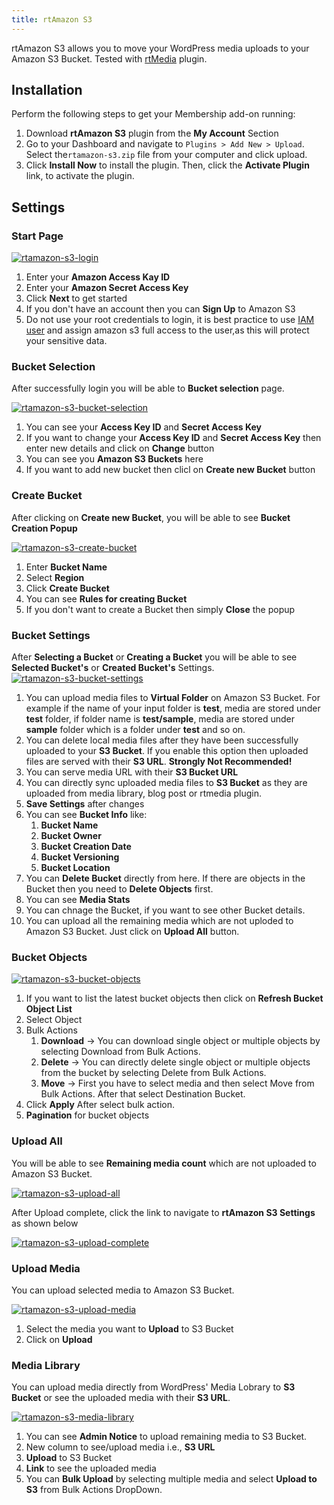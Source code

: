 ```yaml
---
title: rtAmazon S3
---
```


rtAmazon S3 allows you to move your WordPress media uploads to your Amazon S3 Bucket. Tested with [rtMedia](https://wordpress.org/plugins/buddypress-media/) plugin.

## Installation
Perform the following steps to get your Membership add-on running:
  1. Download **rtAmazon S3** plugin from the **My Account** Section
  2. Go to your Dashboard and navigate to `Plugins > Add New > Upload`.
Select the`rtamazon-s3.zip` file from your computer and click upload.
  3. Click **Install Now** to install the plugin. Then, click the **Activate Plugin** link, to activate the plugin.

## Settings
### Start Page
[![rtamazon-s3-login](https://cloud.githubusercontent.com/assets/7807348/7199130/c345f6f2-e50f-11e4-9702-ef813c9a3f86.png)](https://cloud.githubusercontent.com/assets/7807348/7199130/c345f6f2-e50f-11e4-9702-ef813c9a3f86.png)
1. Enter your **Amazon Access Kay ID**
2. Enter your **Amazon Secret Access Key**
3. Click **Next** to get started
4. If you don't have an account then you can **Sign Up** to Amazon S3
5. Do not use your root credentials to login, it is best practice to use [IAM user](http://docs.aws.amazon.com/IAM/latest/UserGuide/IAMBestPractices.html) and assign amazon s3 full access to the user,as this will protect your sensitive data.

### Bucket Selection
After successfully login you will be able to **Bucket selection** page.

[![rtamazon-s3-bucket-selection](https://cloud.githubusercontent.com/assets/7807348/7202116/cca169e4-e52c-11e4-8b75-0c9676a365f7.png)](https://cloud.githubusercontent.com/assets/7807348/7202116/cca169e4-e52c-11e4-8b75-0c9676a365f7.png)
1. You can see your **Access Key ID** and **Secret Access Key**
2. If you want to change your **Access Key ID** and **Secret Access Key** then enter new details and click on **Change** button
3. You can see you **Amazon S3 Buckets** here
4. If you want to add new bucket then clicl on **Create new Bucket** button

### Create Bucket
After clicking on **Create new Bucket**, you will be able to see **Bucket Creation Popup**

[![rtamazon-s3-create-bucket](https://cloud.githubusercontent.com/assets/7807348/7202131/0324ad00-e52d-11e4-8612-2d474d4c62d0.png)](https://cloud.githubusercontent.com/assets/7807348/7202131/0324ad00-e52d-11e4-8612-2d474d4c62d0.png)
1. Enter **Bucket Name**
2. Select **Region**
3. Click **Create Bucket**
4. You can see **Rules for creating Bucket**
5. If you don't want to create a Bucket then simply **Close** the popup

### Bucket Settings

After **Selecting a Bucket** or **Creating a Bucket** you will be able to see **Selected Bucket's** or **Created Bucket's** Settings.
[![rtamazon-s3-bucket-settings](https://cloud.githubusercontent.com/assets/7807348/7202203/c1cdc700-e52d-11e4-9d44-f744eaf8671f.png)](https://cloud.githubusercontent.com/assets/7807348/7202203/c1cdc700-e52d-11e4-9d44-f744eaf8671f.png)
1. You can upload media files to **Virtual Folder** on Amazon S3 Bucket. For example if the name of your input folder is **test**, media are stored under **test** folder, if folder name is **test/sample**, media are stored under **sample** folder which is a folder under **test** and so on.
2. You can delete local media files after they have been successfully uploaded to your **S3 Bucket**. If you enable this option then uploaded files are served with their **S3 URL**. **Strongly Not Recommended!**
3. You can serve media URL with their **S3 Bucket URL**
4. You can directly sync uploaded media files to **S3 Bucket** as they are uploaded from media library, blog post or rtmedia plugin.
5. **Save Settings** after changes
6. You can see **Bucket Info** like:
    1. **Bucket Name**
    2. **Bucket Owner**
    3. **Bucket Creation Date**
    4. **Bucket Versioning**
    5. **Bucket Location**
7. You can **Delete Bucket** directly from here. If there are objects in the Bucket then you need to **Delete Objects** first.
8. You can see **Media Stats**
9. You can chnage the Bucket, if you want to see other Bucket details.
10. You can upload all the remaining media which are not uploded to Amazon S3 Bucket. Just click on **Upload All** button.

### Bucket Objects
[![rtamazon-s3-bucket-objects](https://cloud.githubusercontent.com/assets/7807348/7202755/d1589060-e532-11e4-85e8-78bdda52bbf9.png)](https://cloud.githubusercontent.com/assets/7807348/7202755/d1589060-e532-11e4-85e8-78bdda52bbf9.png)
1. If you want to list the latest bucket objects then click on **Refresh Bucket Object List**
2. Select Object
3. Bulk Actions
    1. **Download** -> You can download single object or multiple objects by selecting Download from Bulk Actions.
    2. **Delete** -> You can directly delete single object or multiple objects from the bucket by selecting Delete from Bulk Actions.
    3. **Move** -> First you have to select media and then select Move from Bulk Actions. After that select Destination Bucket.
4. Click **Apply** After select bulk action.
5. **Pagination** for bucket objects

### Upload All
You will be able to see **Remaining media count** which are not uploaded to Amazon S3 Bucket.

[![rtamazon-s3-upload-all](https://cloud.githubusercontent.com/assets/7807348/7202305/b4e26eb4-e52e-11e4-9d4f-f00ac468e69f.png)](https://cloud.githubusercontent.com/assets/7807348/7202305/b4e26eb4-e52e-11e4-9d4f-f00ac468e69f.png)

After Upload complete, click the link to navigate to **rtAmazon S3 Settings** as shown below

[![rtamazon-s3-upload-complete](https://cloud.githubusercontent.com/assets/7807348/7202390/6fbbca64-e52f-11e4-95b4-762ed61f47b9.png)](https://cloud.githubusercontent.com/assets/7807348/7202390/6fbbca64-e52f-11e4-95b4-762ed61f47b9.png)

### Upload Media
You can upload selected media to Amazon S3 Bucket.

[![rtamazon-s3-upload-media](https://cloud.githubusercontent.com/assets/7807348/7202476/4d0bc9f0-e530-11e4-894e-295c993e81f6.png)](https://cloud.githubusercontent.com/assets/7807348/7202476/4d0bc9f0-e530-11e4-894e-295c993e81f6.png)
1. Select the media you want to **Upload** to S3 Bucket
2. Click on **Upload**

### Media Library
You can upload media directly from WordPress' Media Lobrary to **S3 Bucket** or see the uploaded media with their **S3 URL**.

[![rtamazon-s3-media-library](https://cloud.githubusercontent.com/assets/7807348/7370914/f98fe2b2-edda-11e4-8ca1-b4af2faefa61.png)](https://cloud.githubusercontent.com/assets/7807348/7370914/f98fe2b2-edda-11e4-8ca1-b4af2faefa61.png)

1. You can see **Admin Notice** to upload remaining media to S3 Bucket.
2. New column to see/upload media i.e., **S3 URL**
3. **Upload** to S3 Bucket
4. **Link** to see the uploaded media
5. You can **Bulk Upload** by selecting multiple media and select **Upload to S3** from Bulk Actions DropDown.
